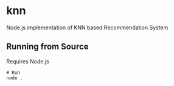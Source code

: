 # knn
Node.js implementation of KNN based Recommendation System

## Running from Source

Requires Node.js

```shell
# Run
node .
```